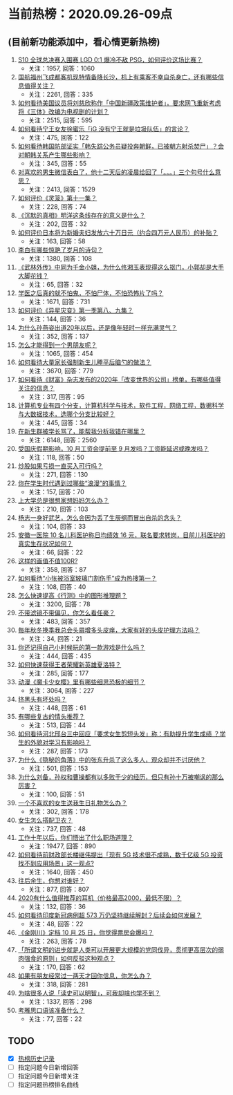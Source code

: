 # 当前热榜：2020.09.26-09点
## (目前新功能添加中，看心情更新热榜)
1. [S10 全球总决赛入围赛 LGD 0:1 爆冷不敌 PSG，如何评价这场比赛？](https://www.zhihu.com/question/422886730)
    * 关注：1957, 回答：1060
2. [国航福州飞成都客机现特情备降长沙，机上有乘客不幸自杀身亡，还有哪些信息值得关注？](https://www.zhihu.com/question/422821961)
    * 关注：2261, 回答：335
3. [如何看待美国议员将刘慈欣称作「中国新疆政策维护者」，要求网飞重新考虑将《三体》改编为电视剧的计划？](https://www.zhihu.com/question/422814776)
    * 关注：2515, 回答：595
4. [如何看待宁王女友徐蜜乐「iG 没有宁王就是垃圾队伍」的言论？](https://www.zhihu.com/question/422821655)
    * 关注：475, 回答：122
5. [如何看待韩国防部证实「韩失踪公务员疑投奔朝鲜，已被朝方射杀焚尸」？会对朝韩关系产生哪些影响？](https://www.zhihu.com/question/422720594)
    * 关注：345, 回答：55
6. [对喜欢的男生微信表白了，他十二天后的凌晨给回了「。。。」三个句号什么意思？](https://www.zhihu.com/question/410493785)
    * 关注：2413, 回答：1529
7. [如何评价《灵笼》第十一集？](https://www.zhihu.com/question/420633948)
    * 关注：228, 回答：74
8. [《沉默的真相》明洋这条线存在的意义是什么？](https://www.zhihu.com/question/422068895)
    * 关注：202, 回答：32
9. [如何评价日本将为新婚夫妇发放六十万日元（约合四万元人民币）的补贴？](https://www.zhihu.com/question/422189320)
    * 关注：163, 回答：58
10. [李白有哪些惊艳了岁月的诗句？](https://www.zhihu.com/question/375580003)
    * 关注：1380, 回答：108
11. [《武林外传》中同为千金小姐，为什么佟湘玉表现得这么抠门，小郭却是大手大脚花钱？](https://www.zhihu.com/question/422444273)
    * 关注：65, 回答：32
12. [学医之后真的就不怕鬼，不怕尸体，不怕恐怖片了吗？](https://www.zhihu.com/question/409800129)
    * 关注：1671, 回答：731
13. [如何评价《异星灾变》第一季第八、九集？](https://www.zhihu.com/question/422729093)
    * 关注：144, 回答：36
14. [为什么孙燕姿出道20年以后，还是像年轻时一样充满灵气？](https://www.zhihu.com/question/422725461)
    * 关注：352, 回答：137
15. [怎么才能得到一个男朋友呢？](https://www.zhihu.com/question/332228208)
    * 关注：1065, 回答：454
16. [如何看待大量家长强制新生儿睡平后脑勺的做法？](https://www.zhihu.com/question/405286467)
    * 关注：3670, 回答：779
17. [如何看待《财富》杂志发布的2020年「改变世界的公司」榜单，有哪些值得关注的信息？](https://www.zhihu.com/question/422888209)
    * 关注：317, 回答：95
18. [计算机专业有四个分支，计算机科学与技术，软件工程，网络工程，数据科学与大数据技术，选哪个分支比较好？](https://www.zhihu.com/question/421061012)
    * 关注：445, 回答：34
19. [在新生群被学长骂了，能帮我分析我错在哪里？](https://www.zhihu.com/question/415704144)
    * 关注：6148, 回答：2560
20. [受国庆假期影响，10 月工资会提前至 9 月发吗？工资能延迟或晚发吗？](https://www.zhihu.com/question/422813266)
    * 关注：118, 回答：50
21. [炒股如果亏损一直买入可行吗？](https://www.zhihu.com/question/324490877)
    * 关注：271, 回答：130
22. [你在学生时代遇到过哪些“浪漫”的事情？](https://www.zhihu.com/question/422857576)
    * 关注：157, 回答：70
23. [上大学总是很想家想妈妈怎么办？](https://www.zhihu.com/question/414756223)
    * 关注：210, 回答：103
24. [杨志一身好武艺，怎么会因为丢了生辰纲而冒出自杀的念头？](https://www.zhihu.com/question/422529943)
    * 关注：104, 回答：33
25. [安徽一医院 10 名儿科医护称日均绩效 16 元，联名要求转岗，目前儿科医护的真实生存状况如何？](https://www.zhihu.com/question/422839186)
    * 关注：66, 回答：22
26. [这样的画值不值100R?](https://www.zhihu.com/question/421208309)
    * 关注：358, 回答：87
27. [如何看待“小张被浴室玻璃门割伤手”成为热搜第一？](https://www.zhihu.com/question/422338400)
    * 关注：108, 回答：40
28. [怎么快速提高《行测》中的图形推理题？](https://www.zhihu.com/question/300875689)
    * 关注：3200, 回答：78
29. [不带滤镜不带偏见，你怎么看任豪？](https://www.zhihu.com/question/356629797)
    * 关注：483, 回答：357
30. [每年秋冬换季我总会头屑增多头皮痒，大家有好的头皮护理方法吗？](https://www.zhihu.com/question/422868074)
    * 关注：34, 回答：21
31. [你还记得自己小时候玩的第一款游戏是什么吗？](https://www.zhihu.com/question/420786543)
    * 关注：444, 回答：435
32. [如何快速获得王者荣耀新英雄夏洛特？](https://www.zhihu.com/question/422680681)
    * 关注：285, 回答：177
33. [动漫《魔卡少女樱》里有哪些细思恐极的细节？](https://www.zhihu.com/question/45689146)
    * 关注：3064, 回答：227
34. [挤黑头有坏处吗？](https://www.zhihu.com/question/342785111)
    * 关注：448, 回答：61
35. [有哪些复古的情头推荐？](https://www.zhihu.com/question/278817752)
    * 关注：513, 回答：44
36. [如何看待河北邢台三中回应「要求女生剪短头发」称：有助提升学生成绩 ？学生的外貌对学习有影响吗？](https://www.zhihu.com/question/422721951)
    * 关注：287, 回答：173
37. [为什么《隐秘的角落》中的张东升杀了这么多人，观众却并不讨厌他？](https://www.zhihu.com/question/403515057)
    * 关注：501, 回答：153
38. [为什么刘备，孙权和曹操都有以多败于少的经历，但只有孙十万被嘲讽的那么厉害？](https://www.zhihu.com/question/421716382)
    * 关注：100, 回答：51
39. [一个不喜欢的女生送我生日礼物怎么办？](https://www.zhihu.com/question/306955412)
    * 关注：302, 回答：178
40. [女生怎么搭配卫衣？](https://www.zhihu.com/question/314135678)
    * 关注：737, 回答：48
41. [工作十年以后，你们悟出了什么职场道理？](https://www.zhihu.com/question/38252049)
    * 关注：19477, 回答：890
42. [如何看待前财政部长楼继伟提出「现有 5G 技术很不成熟，数千亿级 5G 投资找不到应用场景」这一观点?](https://www.zhihu.com/question/422738321)
    * 关注：1640, 回答：450
43. [往后余生，你想对谁好？](https://www.zhihu.com/question/418234707)
    * 关注：877, 回答：807
44. [2020有什么值得推荐的耳机（价格最高2000，最低不限）？](https://www.zhihu.com/question/385335809)
    * 关注：132, 回答：36
45. [如何看待印度新冠病例超 573 万仍坚持继续解封？后续会如何发展？](https://www.zhihu.com/question/422809534)
    * 关注：48, 回答：22
46. [《金刚川》定档 10 月 25 日，你觉得票房会爆吗？](https://www.zhihu.com/question/422706257)
    * 关注：263, 回答：78
47. [「所谓文明的进步就是人类可以开展更大规模的党同伐异，贯彻更高层次的弱肉强食的原则」如何反驳这种观点？](https://www.zhihu.com/question/422186058)
    * 关注：170, 回答：62
48. [如果有朋友经常过一两天才回你信息，你怎么办？](https://www.zhihu.com/question/421969426)
    * 关注：318, 回答：281
49. [为啥很多人说「读史可以明智」，可我却啥也学不到？](https://www.zhihu.com/question/421929945)
    * 关注：1337, 回答：298
50. [考雅思口语该准备什么？](https://www.zhihu.com/question/303855361)
    * 关注：77, 回答：22
## TODO
* [x] [热榜历史记录](hot_history/AllHot.md)
* [ ] 指定问题今日新增回答
* [ ] 指定问题今日新增关注
* [ ] 指定问题热榜排名曲线
